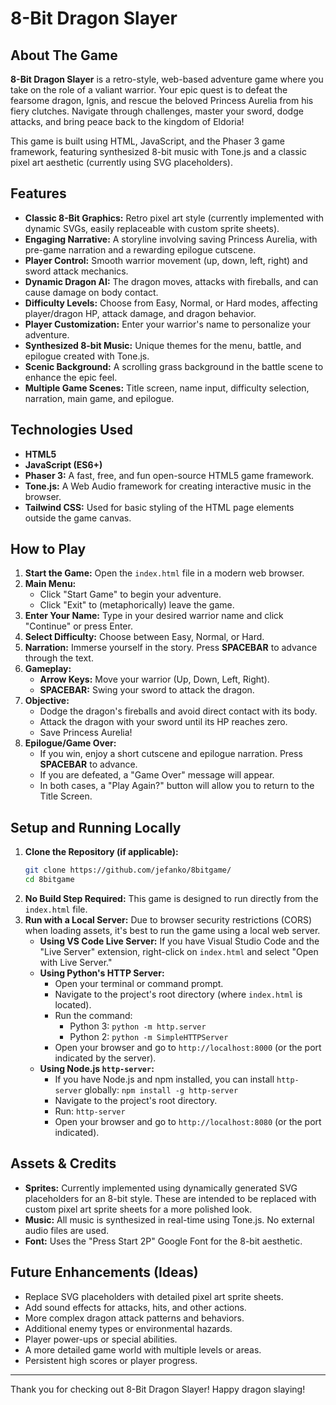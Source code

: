 # 8-Bit Dragon Slayer

## About The Game

**8-Bit Dragon Slayer** is a retro-style, web-based adventure game where you take on the role of a valiant warrior. Your epic quest is to defeat the fearsome dragon, Ignis, and rescue the beloved Princess Aurelia from his fiery clutches. Navigate through challenges, master your sword, dodge attacks, and bring peace back to the kingdom of Eldoria!

This game is built using HTML, JavaScript, and the Phaser 3 game framework, featuring synthesized 8-bit music with Tone.js and a classic pixel art aesthetic (currently using SVG placeholders).

## Features

* **Classic 8-Bit Graphics:** Retro pixel art style (currently implemented with dynamic SVGs, easily replaceable with custom sprite sheets).
* **Engaging Narrative:** A storyline involving saving Princess Aurelia, with pre-game narration and a rewarding epilogue cutscene.
* **Player Control:** Smooth warrior movement (up, down, left, right) and sword attack mechanics.
* **Dynamic Dragon AI:** The dragon moves, attacks with fireballs, and can cause damage on body contact.
* **Difficulty Levels:** Choose from Easy, Normal, or Hard modes, affecting player/dragon HP, attack damage, and dragon behavior.
* **Player Customization:** Enter your warrior's name to personalize your adventure.
* **Synthesized 8-bit Music:** Unique themes for the menu, battle, and epilogue created with Tone.js.
* **Scenic Background:** A scrolling grass background in the battle scene to enhance the epic feel.
* **Multiple Game Scenes:** Title screen, name input, difficulty selection, narration, main game, and epilogue.

## Technologies Used

* **HTML5**
* **JavaScript (ES6+)**
* **Phaser 3:** A fast, free, and fun open-source HTML5 game framework.
* **Tone.js:** A Web Audio framework for creating interactive music in the browser.
* **Tailwind CSS:** Used for basic styling of the HTML page elements outside the game canvas.

## How to Play

1.  **Start the Game:** Open the `index.html` file in a modern web browser.
2.  **Main Menu:**
    * Click "Start Game" to begin your adventure.
    * Click "Exit" to (metaphorically) leave the game.
3.  **Enter Your Name:** Type in your desired warrior name and click "Continue" or press Enter.
4.  **Select Difficulty:** Choose between Easy, Normal, or Hard.
5.  **Narration:** Immerse yourself in the story. Press **SPACEBAR** to advance through the text.
6.  **Gameplay:**
    * **Arrow Keys:** Move your warrior (Up, Down, Left, Right).
    * **SPACEBAR:** Swing your sword to attack the dragon.
7.  **Objective:**
    * Dodge the dragon's fireballs and avoid direct contact with its body.
    * Attack the dragon with your sword until its HP reaches zero.
    * Save Princess Aurelia!
8.  **Epilogue/Game Over:**
    * If you win, enjoy a short cutscene and epilogue narration. Press **SPACEBAR** to advance.
    * If you are defeated, a "Game Over" message will appear.
    * In both cases, a "Play Again?" button will allow you to return to the Title Screen.

## Setup and Running Locally

1.  **Clone the Repository (if applicable):**
    ```bash
    git clone https://github.com/jefanko/8bitgame/
    cd 8bitgame
    ```
2.  **No Build Step Required:** This game is designed to run directly from the `index.html` file.
3.  **Run with a Local Server:** Due to browser security restrictions (CORS) when loading assets, it's best to run the game using a local web server.
    * **Using VS Code Live Server:** If you have Visual Studio Code and the "Live Server" extension, right-click on `index.html` and select "Open with Live Server."
    * **Using Python's HTTP Server:**
        * Open your terminal or command prompt.
        * Navigate to the project's root directory (where `index.html` is located).
        * Run the command:
            * Python 3: `python -m http.server`
            * Python 2: `python -m SimpleHTTPServer`
        * Open your browser and go to `http://localhost:8000` (or the port indicated by the server).
    * **Using Node.js `http-server`:**
        * If you have Node.js and npm installed, you can install `http-server` globally: `npm install -g http-server`
        * Navigate to the project's root directory.
        * Run: `http-server`
        * Open your browser and go to `http://localhost:8080` (or the port indicated).

## Assets & Credits

* **Sprites:** Currently implemented using dynamically generated SVG placeholders for an 8-bit style. These are intended to be replaced with custom pixel art sprite sheets for a more polished look.
* **Music:** All music is synthesized in real-time using Tone.js. No external audio files are used.
* **Font:** Uses the "Press Start 2P" Google Font for the 8-bit aesthetic.

## Future Enhancements (Ideas)

* Replace SVG placeholders with detailed pixel art sprite sheets.
* Add sound effects for attacks, hits, and other actions.
* More complex dragon attack patterns and behaviors.
* Additional enemy types or environmental hazards.
* Player power-ups or special abilities.
* A more detailed game world with multiple levels or areas.
* Persistent high scores or player progress.

---

Thank you for checking out 8-Bit Dragon Slayer! Happy dragon slaying!
